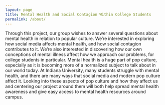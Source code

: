 ```yaml
---
layout: page
title: Mental Health and Social Contagion Within College Students
permalink: /about/
---
```

Through this project, our group wishes to answer several questions about mental health in relation to popular culture. We’re interested in exploring how social media affects mental health, and how social contagion contributes to it. We’re also interested in discovering how our own conceptions of mental illness affect how we approach our problems, for college students in particular. Mental health is a huge part of pop culture, especially as it is becoming more of a normalized subject to talk about in our world today. At Indiana University, many students struggle with mental health, and there are many ways that social media and modern pop culture affect it. Looking into these aspects of pop culture and how they affect us and centering our project around them will both help spread mental health awareness and give easy access to mental health resources around campus. 

